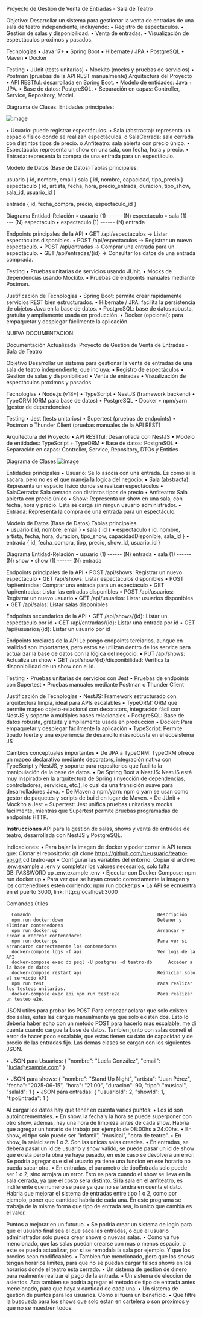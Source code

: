 Proyecto de Gestión de Venta de Entradas - Sala de Teatro

Objetivo:
  Desarrollar un sistema para gestionar la venta de entradas de una sala de teatro independiente, incluyendo:
    •	Registro de espectáculos.
    •	Gestión de salas y disponibilidad.
    •	Venta de entradas.
    •	Visualización de espectáculos próximos y pasados.
  
Tecnologías
  •	Java 17+
  •	Spring Boot
  •	Hibernate / JPA
  •	PostgreSQL
  •	Maven
  •	Docker 
  
Testing
  •	JUnit (tests unitarios)
  •	Mockito (mocks y pruebas de servicios)
  •	Postman (pruebas de la API REST manualmente)
  Arquitectura del Proyecto
  •	API RESTful: desarrollada en Spring Boot.
  •	Modelo de entidades: Java + JPA.
  •	Base de datos: PostgreSQL.
  •	Separación en capas: Controller, Service, Repository, Model.
  
Diagrama de Clases. Entidades principales:

  ![image](https://github.com/user-attachments/assets/880bbfb4-5efb-49b8-9339-e5447119e345)

•	Usuario: puede registrar espectáculos.
  •	Sala (abstracta): representa un espacio físico donde se realizan espectáculos.
    o	SalaCerrada: sala cerrada con distintos tipos de precio.
    o	Anfiteatro: sala abierta con precio único.
  •	Espectáculo: representa un show en una sala, con fecha, hora y precio.
  •	Entrada: representa la compra de una entrada para un espectáculo.

Modelo de Datos (Base de Datos)
Tablas principales:

  usuario {
    id,
    nombre,
    email
  }
  sala {
    id,
    nombre,
    capacidad,
    tipo_precio
  }
  espectaculo {
    id,
    artista,
    fecha,
    hora,
    precio_entrada,
    duracion,
    tipo_show,
    sala_id,
    usuario_id
  }
  
  entrada {
    id,
    fecha_compra,
    precio,
    espectaculo_id
  }

Diagrama Entidad-Relación
  •	usuario (1) ------ (N) espectaculo
  •	sala (1) ------ (N) espectaculo
  •	espectaculo (1) ------ (N) entrada

Endpoints principales de la API
  •	GET /api/espectaculos → Listar espectáculos disponibles.
  •	POST /api/espectaculos → Registrar un nuevo espectáculo.
  •	POST /api/entradas → Comprar una entrada para un espectáculo.
  •	GET /api/entradas/{id} → Consultar los datos de una entrada comprada.

Testing
  •	Pruebas unitarias de servicios usando JUnit.
  •	Mocks de dependencias usando Mockito.
  •	Pruebas de endpoints manuales mediante Postman.

Justificación de Tecnologías
  •	Spring Boot: permite crear rápidamente servicios REST bien estructurados.
  •	Hibernate / JPA: facilita la persistencia de objetos Java en la base de datos.
  •	PostgreSQL: base de datos robusta, gratuita y ampliamente usada en producción.
  •	Docker (opcional): para empaquetar y desplegar fácilmente la aplicación.



NUEVA DOCUMENTACION:

Documentación Actualizada: Proyecto de Gestión de Venta de Entradas - Sala de Teatro

Objetivo
  Desarrollar un sistema para gestionar la venta de entradas de una sala de teatro independiente, que incluya:
    •	Registro de espectáculos
    •	Gestión de salas y disponibilidad
    •	Venta de entradas
    •	Visualización de espectáculos próximos y pasados

Tecnologías
  •	Node.js (v18+)
  •	TypeScript
  •	NestJS (framework backend)
  •	TypeORM (ORM para base de datos)
  •	PostgreSQL
  •	Docker
  •	npm/yarn (gestor de dependencias)

Testing
  •	Jest (tests unitarios)
  • Supertest (pruebas de endpoints)
  • Postman o Thunder Client (pruebas manuales de la API REST)

Arquitectura del Proyecto
  •	API RESTful: Desarrollada con NestJS
  •	Modelo de entidades: TypeScript + TypeORM
  •	Base de datos: PostgreSQL
  •	Separación en capas: Controller, Service, Repository, DTOs y Entities

Diagrama de Clases
![image](https://github.com/user-attachments/assets/16ab8bac-7125-4d6b-a407-10c5a20f6305)

  Entidades principales
    •	Usuario: Se lo asocia con una entrada. Es como si la sacara, pero no es el que maneja la logica del negocio.
    •	Sala (abstracta): Representa un espacio físico donde se realizan espectáculos
    •	SalaCerrada: Sala cerrada con distintos tipos de precio
    •	Anfiteatro: Sala abierta con precio único
    •	Show: Representa un show en una sala, con fecha, hora y precio. Esta se carga sin ningun usuario administrador.
    •	Entrada: Representa la compra de una entrada para un espectáculo.

Modelo de Datos (Base de Datos)
  Tablas principales  
    •	usuario { id, nombre, email }
    •	sala { id }
    •	espectaculo { id, nombre, artista, fecha, hora, duracion, tipo_show, capacidadDisponible, sala_id }
    •	entrada { id, fecha_compra, tiop, precio, show_id, usuario_id }
  
  Diagrama Entidad-Relación
    •	usuario (1) ------ (N) entrada
    •	sala (1) ------ (N) show
    •	show (1) ------ (N) entrada
  
Endpoints principales de la API
  •	POST /api/shows: Registrar un nuevo espectáculo
  •	GET /api/shows: Listar espectáculos disponibles
  •	POST /api/entradas: Comprar una entrada para un espectáculo
  •	GET /api/entradas: Listar las entradas disponibles
  •	POST /api/usuarios: Registrar un nuevo usuario
  •	GET /api/usuarios: Listar usuarios disponibles
  •	GET /api/salas: Listar salas disponibles

Endpoints secundarios de la API 
  •	GET /api/shows/{id}: Listar un espectáculo por id
  •	GET /api/entradas/{id}: Listar una entrada por id 
  •	GET /api/usuarios/{id}: Listar un usuario por id

Endpoints terciaros de la API
  Le pongo endpoints terciarios, aunque en realidad son importantes, pero estos se utilizan dentro de los service para actualizar la base de datos con la lógica del negocio.
  •	PUT /api/shows: Actualiza un show 
  •	GET /api/show/{id}/disponibilidad: Verifica la disponibilidad de un show con el id.

Testing
  •	Pruebas unitarias de servicios con Jest
  •	Pruebas de endpoints con Supertest
  •	Pruebas manuales mediante Postman o Thunder Client

Justificación de Tecnologías
  •	NestJS: Framework estructurado con arquitectura limpia, ideal para APIs escalables
  •	TypeORM: ORM que permite mapeo objeto-relacional con decorators, integración fácil con NestJS y soporte a múltiples bases relacionales
  •	PostgreSQL: Base de datos robusta, gratuita y ampliamente usada en producción
  •	Docker: Para empaquetar y desplegar fácilmente la aplicación
  •	TypeScript: Permite tipado fuerte y una experiencia de desarrollo más robusta en el ecosistema JS

Cambios conceptuales importantes
  •	De JPA a TypeORM: TypeORM ofrece un mapeo declarativo mediante decorators, integración nativa con TypeScript y NestJS, y soporte para repositorios que facilita la manipulación de la base de datos.
  •	De Spring Boot a NestJS: NestJS está muy inspirado en la arquitectura de Spring (inyección de dependencias, controladores, servicios, etc.), lo cual da una transición suave para desarrolladores Java.
  •	De Maven a npm/yarn: npm o yarn se usan como gestor de paquetes y scripts de build en lugar de Maven.
  •	De JUnit + Mockito a Jest + Supertest: Jest unifica pruebas unitarias y mocks fácilmente, mientras que Supertest permite pruebas programadas de endpoints HTTP.

**Instrucciones**
API para la gestion de salas, shows y venta de entradas de teatro, desarrollada con NestJS y PostgreSQL.

Indicaciones:
  •	Para bajar la imagen de docker y poder correr la API tenes que:
      Clonar el repositorio: 
        git clone https://github.com/tu-usuario/teatro-api.git
        cd teatro-api
  • Configurar las variables del entorno:
      Copiar el archivo .env.example a .env y completar los valores necesarios, solo falta DB_PASSWORD
        cp .env.example .env
  •	Ejecutar con Docker Compose:
      npm run docker:up
  • Para ver que se hayan creado correctamente la imagen y los contenedores esten corriendo: 
      npm run docker:ps
  •	La API se ecnuentra en el puerto 3000, link:
      http://localhost:3000

Comandos útiles

      Comando                                               Descripción
      npm run docker:down                                   Detener y eliminar contenedores
      npm run docker:up                                     Arrancar y crear o recrear contenedores
      npm run docker:ps                                     Para ver si arrancaron correctamente los contenedores
      docker-compose logs -f api                            Ver logs de la API
      docker-compose exec db psql -U postgres -d teatro-db      Acceder a la base de datos
      docker-compose restart api                            Reiniciar solo el servicio API
      npm run test                                          Para realizar los testeos unitarios.
      docker-compose exec api npm run test:e2e              Para realizar un testeo e2e.

JSON utiles para probar los POST
Para empezar aclarar que solo existen dos salas, estas las cargue manualmente ya que solo existen dos. Esto lo deberia haber echo con un metodo POST para hacerlo mas escalable, me di cuenta cuando cargue la base de datos. Tambien junto con salas cometi el error de hacer poco escalable, que estas tienen su dato de capacidad y de precio de las entradas fijo.
Las demas clases se cargan con los siguientes JSON.

•	JSON para Usuarios:
    {
  "nombre": "Lucía González",
  "email": "lucia@example.com"
    }

•	JSON para shows:
    {
      "nombre": "Stand Up Night",
      "artista": "Juan Pérez",
      "fecha": "2025-06-15",
      "hora": "21:00",
      "duracion": 90,
      "tipo": "musical",
      "salaId": 1
    }
•	JSON para entradas:
    {
      "usuarioId": 2,
      "showId": 1,
      "tipoEntrada": 1
    }

Al cargar los datos hay que tener en cuenta varios puntos:
  • Los id son autoincrementales.
  •	En show, la fecha y la hora se puede superponer con otro show, ademas, hay una hora de limpieza antes de cada show. Habria que agregar un horario de trabajo por ejemplo de 08:00hs a 24:00hs.
  •	En show, el tipo solo puede ser "infantil", "musical", "obra de teatro".
  •	En show, la salaId sera 1 o 2. Son las unicas salas creadas.
  •	En entradas, se debera pasar un id de usuario y show valido, se puede pasar un id de show que exista pero la obra ya haya pasado, en este caso se devolvera un error. Se podria agregar que si el usuario ya tiene una funcion en ese horario no pueda sacar otra.
  •	En entradas, el parametro de tipoEntrada solo puede ser 1 o 2, sino arrojara un error. Esto es para cuando el show se lleva en la sala cerrada, ya que el costo sera distinto. Si la sala en el anfiteatro, es indiferente que numero se pase ya que no se tendra en cuenta el dato. Habria que mejorar el sistema de entradas entre tipo 1 o 2, como por ejemplo, poner que cantidad habria de cada una. En este programa se trabaja de la misma forma que tipo de entrada sea, lo unico que cambia es el valor.

Puntos a mejorar en un futuruo.
  •	Se podria crear un sistema de login para que el usuario final sea el que saca las entradas, o que el usuario administrador solo pueda crear shows o nuevas salas.
  •	Como ya fue mencionado, que las salas puedan crearse con mas o menos espacio, o este se pueda actualizar, por si se remodala la sala por ejemplo. Y que los precios sean modificables.
  •	Tambien fue mencionado, pero que los shows tengan horarios limites, para que no se puedan cargar falsos shows en los horarios donde el teatro esta cerrado.
  •	Un sistema de gestion de dinero para realmente realizar el pago de la entrada.
  •	Un sistema de eleccion de asientos. Aca tambien se podria agregar el metodo de tipo de entrada antes mencionado, para que haya x cantidad de cada una.
  •	Un sistema de gestion de puntos para los usuarios. Como si fuera un beneficio.
  •	Que filtre la busqueda para los shows que solo estan en cartelera o son proximos y que no se muestren todos.
